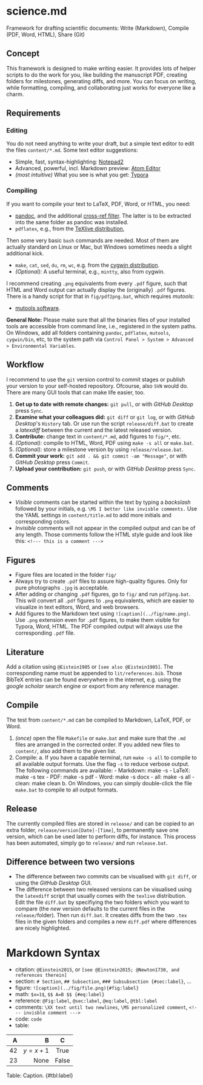 # science.md
Framework for drafting scientific documents: Write (Markdown), Compile (PDF, Word, HTML), Share (Git)

## Concept

This framework is designed to make writing easier. It provides lots of helper scripts to do the work for you, like building the manuscript PDF, creating folders for milestones, generating diffs, and more. You can focus on writing, while formatting, compiling, and collaborating just works for everyone like a charm.

## Requirements 

### Editing

You do not need anything to write your draft, but a simple text editor to edit the files `content/*.md`. Some text editor suggestions:

- Simple, fast, syntax-highlighting: [Notepad2](https://xhmikosr.github.io/notepad2-mod/)
- Advanced, powerful, incl. Markdown preview: [Atom Editor](https://atom.io/)
- *(most intuitive)* What you see is what you get: [Typora](https://www.typora.io/#download)

### Compiling

If you want to compile your text to LaTeX, PDF, Word, or HTML, you need:

- [pandoc](http://pandoc.org/installing.html), and the additional [cross-ref filter](https://github.com/lierdakil/pandoc-crossref/releases/). The latter is to be extracted into the same folder as pandoc was installed.
- `pdflatex`, e.g., from the [TeXlive distribution](https://www.tug.org/texlive/acquire-netinstall.html),

Then some very basic `bash` commands are needed. Most of them are actually standard on Linux or Mac, but Windows sometimes needs a slight additional kick.

- `make`, `cat`, `sed`, `du`, `rm`, `wc`, e.g. from the [cygwin distribution](https://cygwin.com/install.html).
- *(Optional):* A useful terminal, e.g., `mintty`, also from cygwin.

I recommend creating `.png` equivalents from every `.pdf` figure, such that HTML and Word output can actually display the (originally) `.pdf` figures. There is a handy script for that in `fig/pdf2png.bat`, which requires *mutools*:

- [mutools software](http://mupdf.com/).

**General Note:** Please make sure that all the binaries files of your installed tools are accessible from command line, i.e., registered in the system paths. On Windows, add all folders containing `pandoc`, `pdflatex`, `mutools`, `cygwin/bin`, etc, to the system path via `Control Panel > System > Advanced > Environmental Variables`.


## Workflow

I recommend to use the `git` version control to commit stages or publish your version to your self-hosted repository. Ofcourse, also `SVN` would do. There are many GUI tools that can make life easier, too. 

1. **Get up to date with remote changes:** `git pull`, or with *GitHub Desktop* press `Sync`.
2. **Examine what your colleagues did:** `git diff` or `git log`, or with *GitHub Desktop*'s `History` tab. Or use run the script `release/diff.bat` to create a *latexdiff* between the current and the latest released version.
3. **Contribute:** change text in `content/*.md`, add figures to `fig/*`, etc.
4. *(Optional):* compile to HTML, Word, PDF using `make -s all` or `make.bat`.
5. *(Optional):* store a milestone version by using `release/release.bat`.
6. **Commit your work:** `git add . && git commit -am "Message"`, or with *GitHub Desktop* press `Commit`.
7. **Upload your contribution:** `git push`, or with *GitHub Desktop* press `Sync`.

## Comments

- *Visible* comments can be started within the text by typing a *backslash* followed by your initials, e.g. `\MS I better like invisble comments.` Use the YAML settings in `content/title.md` to add more initials and corresponding colors.
- *Invisible* comments will not appear in the compiled output and can be of any length. Those comments follow the HTML style guide and look like this: `<!--- this is a comment --->`

## Figures

- Figure files are located in the folder `fig/`
- Always try to create `.pdf` files to assure high-quality figures. Only for pure photographs `.jpg` is acceptable.
- After adding or changing `.pdf` figures, go to `fig/` and run `pdf2png.bat`. This will convert all `.pdf` figures to `.png` equivalents, which are easier to visualize in text editors, Word, and web browsers.
- Add figures to the Markdown text using `![caption](../fig/name.png)`. Use `.png` extension even for `.pdf` figures, to make them visible for Typora, Word, HTML. The PDF compiled output will always use the corresponding `.pdf` file.

## Literature

Add a citation using `@Eistein1905` or `[see also @Eistein1905]`. The corresponding name must be appended to `lit/references.bib`. Those BibTeX entries can be found everywhere in the internet, e.g. using the *google scholar*  search engine or export from any reference manager.

## Compile

The test from `content/*.md` can be compiled to Markdown, LaTeX, PDF, or Word. 

1. *(once)* open the file `Makefile` or `make.bat` and make sure that the `.md` files are arranged in the corrected order. If you added new files to `content/`, also add them to the given list.
2. Compile:
    a. If you have a capable terminal, run `make -s all` to compile to all available output formats. Use the flag `-s` to reduce verbose output. The following commands are available: 
        - Markdown: make -s
        - LaTeX:    make -s tex
        - PDF:      make -s pdf
        - Word:     make -s docx
        - all:      make -s all
        - clean:    make clean
    b. On Windows, you can simply double-click the file `make.bat` to compile to all output formats.

## Release

The currently compiled files are stored in `release/` and can be copied to an extra folder, `release/version[Date]-[Time]`, to permanently save one version, which can be used later to perform diffs, for instance. This process has been automated, simply go to `release/` and run `release.bat`.

## Difference between two versions

- The difference between two commits can be visualised with `git diff`, or using the *GitHub Desktop* GUI.
- The difference between two released versions can be visualised using the `latexdiff` script that usually comes with the `texlive` distribution. Edit the file `diff.bat` by specifiying the two folders which you want to compare (the *new* version defaults to the current files in the `release/`folder). Then run `diff.bat`. It creates diffs from the two `.tex` files in the given folders and compiles a new `diff.pdf` where differences are nicely highlighted.

# Markdown Syntax

- citation: `@Einstein2015`, or `[see @Einstein2015; @Newton1730, and references therein]`
- section: `# Section`, `## Subsection`, `### Subsubsection {#sec:label}`, ...
- figure: `![caption](../fig/file.png){#fig:label}`
- math: `$x=1$`, `$$ A=B $$ {#eq:label}`
- reference: `@Fig:label`, `@sec:label`, `@eq:label`, `@tbl:label`
- comments: `\XX text until two newlines`, `\MS personalized comment`, `<!--- invisble comment --->`
- code: ``code``
- table:

|  A  |               B | C     |
| --: | --------------: | :---: |
|  42 |         $y=x+1$ | True  |
|  23 |            None | False |

Table: Caption. {#tbl:label}
